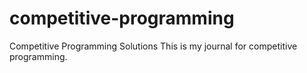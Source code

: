 # competitive-programming
Competitive Programming Solutions
This is my journal for competitive programming. 
